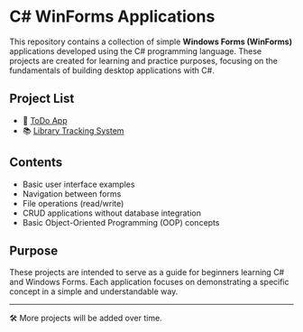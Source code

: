 ﻿# C# WinForms Applications

This repository contains a collection of simple **Windows Forms (WinForms)** applications developed using the C# programming language. These projects are created for learning and practice purposes, focusing on the fundamentals of building desktop applications with C#.

## Project List

- 📝 [ToDo App](https://github.com/huseyineskan/CSharp-WinForms-Projects/tree/main/ToDo-App)
- 📚 [Library Tracking System](https://github.com/huseyineskan/CSharp-WinForms-Projects/tree/main/LibraryForm)

## Contents

- Basic user interface examples
- Navigation between forms
- File operations (read/write)
- CRUD applications without database integration
- Basic Object-Oriented Programming (OOP) concepts

## Purpose

These projects are intended to serve as a guide for beginners learning C# and Windows Forms. Each application focuses on demonstrating a specific concept in a simple and understandable way.

---

🛠️ More projects will be added over time.